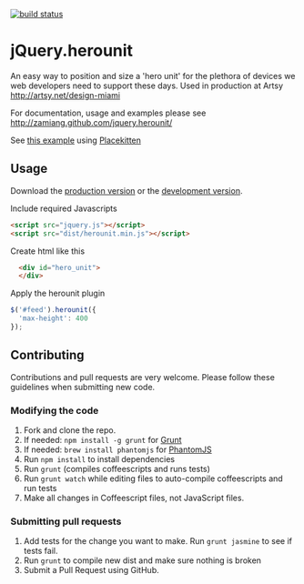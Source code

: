[![build status](https://api.travis-ci.org/zamiang/jquery.herounit.png)](http://travis-ci.org/zamiang/jquery.herounit)

# jQuery.herounit

An easy way to position and size a 'hero unit' for the plethora of devices we web developers need to support these days. Used in production at Artsy http://artsy.net/design-miami

For documentation, usage and examples please see http://zamiang.github.com/jquery.herounit/

See [this example](http://htmlpreview.github.com/?https://github.com/zamiang/jquery.herounit/blob/master/example/index.html) using [Placekitten](http://placekitten.com/)

## Usage

Download the [production version](https://raw.github.com/zamiang/jquery.herounit/master/dist/jquery.herounit.min.js) or the [development version](https://raw.github.com/zamiang/jquery.herounit/master/dist/jquery.herounit.js).

Include required Javascripts
```html
<script src="jquery.js"></script>
<script src="dist/herounit.min.js"></script>
```

Create html like this
```html
  <div id="hero_unit">
  </div>
```

Apply the herounit plugin

```javascript
$('#feed').herounit({
  'max-height': 400
});
```

## Contributing

Contributions and pull requests are very welcome. Please follow these guidelines when submitting new code.

### Modifying the code
1. Fork and clone the repo.
1. If needed: `npm install -g grunt` for [Grunt](https://github.com/gruntjs/grunt)
1. If needed: `brew install phantomjs` for [PhantomJS](http://phantomjs.org/download.html)
1. Run `npm install` to install dependencies
1. Run `grunt` (compiles coffeescripts and runs tests)
1. Run `grunt watch` while editing files to auto-compile coffeescripts and run tests
1. Make all changes in Coffeescript files, not JavaScript files.

### Submitting pull requests

1. Add tests for the change you want to make. Run `grunt jasmine` to see if tests fail.
1. Run `grunt` to compile new dist and make sure nothing is broken
1. Submit a Pull Request using GitHub.
